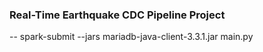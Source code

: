 ### Real-Time Earthquake CDC Pipeline Project

-- spark-submit --jars mariadb-java-client-3.3.1.jar main.py
